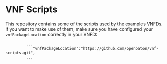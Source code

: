 # VNF Scripts

This repository contains some of the scripts used by the examples VNFDs. If you want to make use of them, make sure you have configured your `vnfPackageLocation` correctly in your VNFD: 

```
         ...
            "vnfPackageLocation":"https://github.com/openbaton/vnf-scripts.git",
         ...
```

